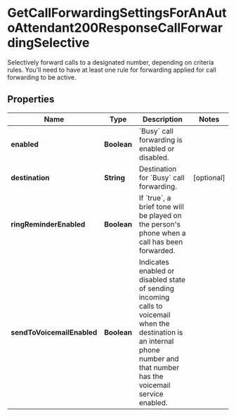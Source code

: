 

# GetCallForwardingSettingsForAnAutoAttendant200ResponseCallForwardingSelective

Selectively forward calls to a designated number, depending on criteria rules. You'll need to have at least one rule for forwarding applied for call forwarding to be active.

## Properties

| Name | Type | Description | Notes |
|------------ | ------------- | ------------- | -------------|
|**enabled** | **Boolean** | &#x60;Busy&#x60; call forwarding is enabled or disabled. |  |
|**destination** | **String** | Destination for &#x60;Busy&#x60; call forwarding. |  [optional] |
|**ringReminderEnabled** | **Boolean** | If &#x60;true&#x60;, a brief tone will be played on the person&#39;s phone when a call has been forwarded. |  |
|**sendToVoicemailEnabled** | **Boolean** | Indicates enabled or disabled state of sending incoming calls to voicemail when the destination is an internal phone number and that number has the voicemail service enabled. |  |



